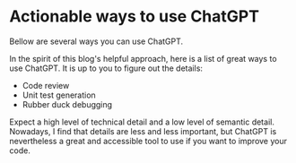 # Actionable ways to use ChatGPT

Bellow are several ways you can use ChatGPT.

In the spirit of this blog's helpful approach, here is a list of great ways to use ChatGPT. It is up to you to figure out the details:

* Code review
* Unit test generation
* Rubber duck debugging

Expect a high level of technical detail and a low level of semantic detail. Nowadays, I find that details are less and less important, but ChatGPT is nevertheless a great and accessible tool to use if you want to improve your code.
